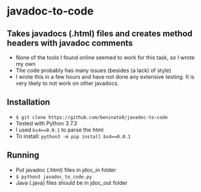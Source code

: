 # javadoc-to-code

## Takes javadocs (.html) files and creates method headers with javadoc comments

 - None of the tools I found online seemed to work for this task, so I wrote my own
 - The code probably has many issues (besides (a lack) of style)
 - I wrote this in a few hours and have not done any extensive testing. It is very likely to not work on other javadocs.

## Installation

 - `$ git clone https://github.com/beninato8/javadoc-to-code`
 - Tested with Python 3.7.3
 - I used `bs4==0.0.1` to parse the html
  - To install: `python3 -m pip install bs4==0.0.1`

## Running

 - Put javadoc (.html) files in jdoc_in folder
 - `$ python3 javadoc_to_code.py`
 - Java (.java) files should be in jdoc_out folder
